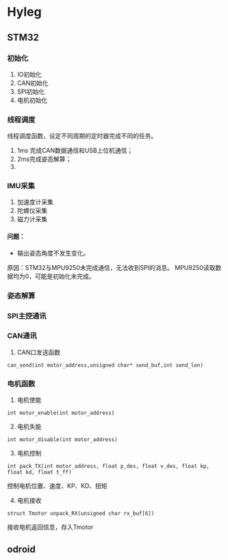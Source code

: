 # Hyleg
## STM32 
### 初始化
1. IO初始化
2. CAN初始化
3. SPI初始化
4. 电机初始化


### 线程调度
线程调度函数，设定不同周期的定时器完成不同的任务。
1. 1ms 完成CAN数据通信和USB上位机通信；
2. 2ms完成姿态解算；
3. 
### IMU采集
1. 加速度计采集
2. 陀螺仪采集
3. 磁力计采集

#### 问题：
+ 输出姿态角度不发生变化。

原因：STM32与MPU9250未完成通信，无法收到SPI的消息。
    MPU9250读取数据均为0，可能是初始化未完成。


### 姿态解算


### SPI主控通讯

### CAN通讯
1. CAN口发送函数
```
can_send(int motor_address,unsigned char* send_buf,int send_len)
```
### 电机函数
1. 电机使能
```
int motor_enable(int motor_address)
```
2. 电机失能
```
int motor_disable(int motor_address)
```
3. 电机控制
```
int pack_TX(int motor_address, float p_des, float v_des, float kp, float kd, float t_ff)
```

控制电机位置、速度、KP、KD、扭矩

4. 电机接收
```
struct Tmotor unpack_RX(unsigned char rx_buf[6])
```
接收电机返回信息，存入Tmotor
## odroid

